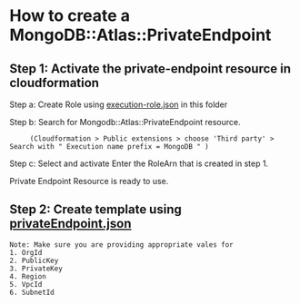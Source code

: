 # How to create a MongoDB::Atlas::PrivateEndpoint 

## Step 1: Activate the private-endpoint resource in cloudformation
   Step a: Create Role using [execution-role.json](execution-role.json) in this folder

   Step b: Search for Mongodb::Atlas::PrivateEndpoint resource.

         (Cloudformation > Public extensions > choose 'Third party' > Search with " Execution name prefix = MongoDB " )
   Step c: Select and activate
         Enter the RoleArn that is created in step 1.

   Private Endpoint Resource is ready to use.

## Step 2: Create template using [privateEndpoint.json](privateEndpoint.json)
    Note: Make sure you are providing appropriate vales for 
    1. OrgId
    2. PublicKey
    3. PrivateKey
    4. Region
    5. VpcId 
    6. SubnetId
